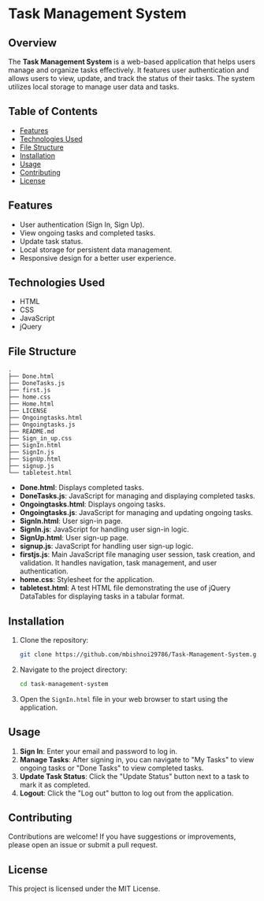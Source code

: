 # Task Management System

## Overview

The **Task Management System** is a web-based application that helps users manage and organize tasks effectively. It features user authentication and allows users to view, update, and track the status of their tasks. The system utilizes local storage to manage user data and tasks.

## Table of Contents

- [Features](#features)
- [Technologies Used](#technologies-used)
- [File Structure](#file-structure)
- [Installation](#installation)
- [Usage](#usage)
- [Contributing](#contributing)
- [License](#license)

## Features

- User authentication (Sign In, Sign Up).
- View ongoing tasks and completed tasks.
- Update task status.
- Local storage for persistent data management.
- Responsive design for a better user experience.

## Technologies Used

- HTML
- CSS
- JavaScript
- jQuery

## File Structure

```plaintext
.
├── Done.html
├── DoneTasks.js
├── first.js
├── home.css
├── Home.html
├── LICENSE
├── Ongoingtasks.html
├── Ongoingtasks.js
├── README.md
├── Sign_in_up.css
├── SignIn.html
├── SignIn.js
├── SignUp.html
├── signup.js
└── tabletest.html

```

- **Done.html**: Displays completed tasks.
- **DoneTasks.js**: JavaScript for managing and displaying completed tasks.
- **Ongoingtasks.html**: Displays ongoing tasks.
- **Ongoingtasks.js**: JavaScript for managing and updating ongoing tasks.
- **SignIn.html**: User sign-in page.
- **SignIn.js**: JavaScript for handling user sign-in logic.
- **SignUp.html**: User sign-up page.
- **signup.js**: JavaScript for handling user sign-up logic.
- **firstjs.js**: Main JavaScript file managing user session, task creation, and validation. It handles navigation, task management, and user authentication.
- **home.css**: Stylesheet for the application.
- **tabletest.html**:  A test HTML file demonstrating the use of jQuery DataTables for displaying tasks in a tabular format.

## Installation

1. Clone the repository:

   ```bash
   git clone https://github.com/mbishnoi29786/Task-Management-System.git
   ```

2. Navigate to the project directory:

   ```bash
   cd task-management-system
   ```

3. Open the `SignIn.html` file in your web browser to start using the application.

## Usage

1. **Sign In**: Enter your email and password to log in.
2. **Manage Tasks**: After signing in, you can navigate to "My Tasks" to view ongoing tasks or "Done Tasks" to view completed tasks.
3. **Update Task Status**: Click the "Update Status" button next to a task to mark it as completed.
4. **Logout**: Click the "Log out" button to log out from the application.

## Contributing

Contributions are welcome! If you have suggestions or improvements, please open an issue or submit a pull request.

## License
This project is licensed under the MIT License.
